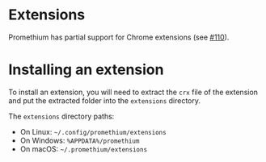 # Extensions

Promethium has partial support for Chrome extensions (see [#110](https://github.com/wexond/desktop/issues/110)).

# Installing an extension

To install an extension, you will need to extract the `crx` file of the extension and put the extracted folder into the `extensions` directory.

The `extensions` directory paths:
- On Linux: `~/.config/promethium/extensions`
- On Windows: `%APPDATA%/promethium`
- On macOS: `~/.promethium/extensions`
